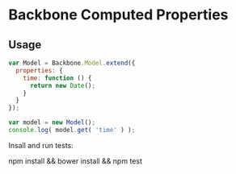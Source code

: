 Backbone Computed Properties
============================

Usage
-----

```javascript
var Model = Backbone.Model.extend({
  properties: {
    time: function () {
      return new Date();
    }
  }
});

var model = new Model();
console.log( model.get( 'time' ) );
```

Insall and run tests:

 npm install && bower install && npm test
